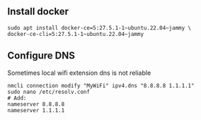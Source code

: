 
## Install docker

```
sudo apt install docker-ce=5:27.5.1-1~ubuntu.22.04~jammy \
docker-ce-cli=5:27.5.1-1~ubuntu.22.04~jammy
```


## Configure DNS
Sometimes local wifi extension dns is not reliable
```
nmcli connection modify "MyWiFi" ipv4.dns "8.8.8.8 1.1.1.1"
sudo nano /etc/resolv.conf
# Add:
nameserver 8.8.8.8
nameserver 1.1.1.1
```